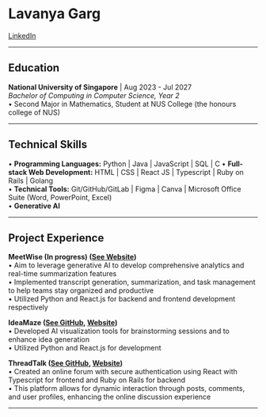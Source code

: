 # Lavanya Garg

[LinkedIn](https://www.linkedin.com/in/lavanyagarg/)

---

## Education

**National University of Singapore** | Aug 2023 - Jul 2027  
*Bachelor of Computing in Computer Science, Year 2*  
• Second Major in Mathematics, Student at NUS College (the honours college of NUS)

---

## Technical Skills

• **Programming Languages:** Python | Java | JavaScript | SQL | C
• **Full-stack Web Development:** HTML | CSS | React JS | Typescript | Ruby on Rails | Golang  
• **Technical Tools:** Git/GitHub/GitLab | Figma | Canva | Microsoft Office Suite (Word, PowerPoint, Excel)  
• **Generative AI**  

---

## Project Experience

**MeetWise (In progress) ([See Website](https://meetwise-xb1s.onrender.com/))**  
• Aim to leverage generative AI to develop comprehensive analytics and real-time summarization features  
• Implemented transcript generation, summarization, and task management to help teams stay organized and productive  
• Utilized Python and React.js for backend and frontend development respectively  

**IdeaMaze ([See GitHub](https://github.com/lavanyagarg112/ai-ideamaze), [Website](https://ai-ideamaze-k2h1.onrender.com/))**  
• Developed AI visualization tools for brainstorming sessions and to enhance idea generation  
• Utilized Python and React.js for development  

**ThreadTalk ([See GitHub](https://github.com/lavanyagarg112/threadtalk), [Website](https://threadtalk-t5y1.onrender.com/))**  
• Created an online forum with secure authentication using React with Typescript for frontend and Ruby on Rails for backend  
• This platform allows for dynamic interaction through posts, comments, and user profiles, enhancing the online discussion experience  

---
